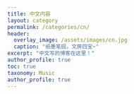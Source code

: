 ```yaml
---
title: 中文内容
layout: category
permalink: /categories/cn/
header:
  overlay_image: /assets/images/cn.jpg
  caption: "纸墨笔砚，文房四宝~"
excerpt: "中文写的博客在这里！"
author_profile: true
toc: true
taxonomy: Music
author_profile: true
---
```

